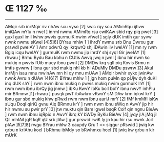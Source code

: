 # Œ 1127 ‰
---
AMqir srb inrMqir riv rihAw scu vyso ]2] swic rqy scu AMimRqu ijhvw
imiQAw mYlu n rweI ] inrml nwmu AMimRq rsu cwiKAw sbid rqy piq pweI
]3] guxI guxI imil lwhw pwvis gurmuiK nwim vfweI ] sgly dUK imtih
gur syvw nwnk nwmu sKweI ]4]5]6] BYrau mhlw 1 ] ihrdY nwmu srb Dnu
Dwrxu gur prswdI pweIAY ] Amr pdwrQ qy ikrqwrQ shj iDAwin ilv
lweIAY ]1] mn ry rwm Bgiq icqu lweIAY ] gurmuiK rwm nwmu jip ihrdY
shj syqI Gir jweIAY ]1] rhwau ] Brmu Bydu Bau kbhu n CUtis Awvq
jwq n jwnI ] ibnu hir nwm ko mukiq n pwvis fUib muey ibnu pwnI ]2]
DMDw krq sglI piq Kovis Brmu n imtis gvwrw ] ibnu gur sbd mukiq
nhI kb hI ADuMly DMDu pswrw ]3] Akul inrMjn isau mnu mwinAw mn hI qy
mnu mUAw ] AMqir bwhir eyko jwinAw nwnk Avru n dUAw ]4]6]7] BYrau
mhlw 1 ] jgn hom puMn qp pUjw dyh duKI inq dUK shY ] rwm nwm ibnu
mukiq n pwvis mukiq nwim gurmuiK lhY ]1] rwm nwm ibnu ibrQy jig
jnmw ] ibKu KwvY ibKu bolI bolY ibnu nwvY inhPlu mir BRmnw ]1] rhwau ]
pusqk pwT ibAwkrx vKwxY sMiDAw krm iqkwl krY ] ibnu gur sbd
mukiq khw pRwxI rwm nwm ibnu auriJ mrY ]2] fMf kmMfl isKw sUqu DoqI
qIriQ gvnu Aiq BRmnu krY ] rwm nwm ibnu sWiq n AwvY jip hir hir
nwmu su pwir prY ]3] jtw muktu qin Bsm lgweI bsqR Coif qin ngnu
BieAw ] rwm nwm ibnu iqRpiq n AwvY ikrq kY bWDy ByKu BieAw ]4] jyqy
jIA jMq jil Qil mhIAil jqR kqR qU srb jIAw ] gur prswid rwiK ly
jn kau hir rsu nwnk Joil pIAw ]5]7]8]
rwgu BYrau mhlw 3 caupdy Gru 1
<> siqgur pRswid ]
jwiq kw grbu n krIAhu koeI ] bRhmu ibMdy so bRwhmxu hoeI ]1] jwiq kw
grbu n kir mUrK
####
